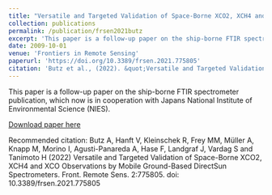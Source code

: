 ```yaml
---
title: "Versatile and Targeted Validation of Space-Borne XCO2, XCH4 and XCO Observations by Mobile Ground-Based Direct-Sun Spectrometers"
collection: publications
permalink: /publication/frsen2021butz
excerpt: 'This paper is a follow-up paper on the ship-borne FTIR spectrometer publication, which now is in cooperation with Japans National Institute of Environmental Science (NIES).'
date: 2009-10-01
venue: 'Frontiers in Remote Sensing'
paperurl: 'https://doi.org/10.3389/frsen.2021.775805'
citation: 'Butz et al., (2022). &quot;Versatile and Targeted Validation of Space-Borne XCO2, XCH4 and XCO Observations by Mobile Ground-Based Direct-Sun Spectrometers.&quot; <i>Frontiers in Remote Sensing</i>.'
---
```

This paper is a follow-up paper on the ship-borne FTIR spectrometer publication, which now is in cooperation with Japans National Institute of Environmental Science (NIES).

[Download paper here](https://doi.org/10.3389/frsen.2021.775805)

Recommended citation: Butz A, Hanft V, Kleinschek R, Frey MM, Müller A, Knapp M, Morino I, Agusti-Panareda A, Hase F, Landgraf J, Vardag S and Tanimoto H (2022) Versatile and Targeted Validation of Space-Borne XCO2, XCH4 and XCO Observations by Mobile Ground-Based DirectSun Spectrometers. Front. Remote Sens. 2:775805. doi: 10.3389/frsen.2021.775805